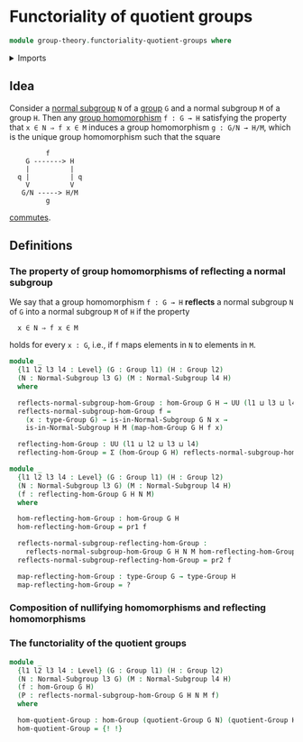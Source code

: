 # Functoriality of quotient groups

```agda
module group-theory.functoriality-quotient-groups where
```

<details><summary>Imports</summary>

```agda
open import foundation.dependent-pair-types
open import foundation.universe-levels

open import group-theory.groups
open import group-theory.homomorphisms-groups
open import group-theory.normal-subgroups
open import group-theory.quotient-groups
```

</details>

## Idea

Consider a [normal subgroup](group-theory.normal-subgroups.md) `N` of a
[group](group-theory.groups.md) `G` and a normal subgroup `M` of a group `H`.
Then any [group homomorphism](group-theory.homomorphisms-groups.md) `f : G → H`
satisfying the property that `x ∈ N ⇒ f x ∈ M` induces a group homomorphism
`g : G/N → H/M`, which is the unique group homomorphism such that the square

```text
         f
    G -------> H
    |          |
  q |          | q
    V          V
   G/N -----> H/M
         g
```

[commutes](group-theory.commuting-squares-of-group-homomorphisms.md).

## Definitions

### The property of group homomorphisms of reflecting a normal subgroup

We say that a group homomorphism `f : G → H` **reflects** a normal subgroup `N`
of `G` into a normal subgroup `M` of `H` if the property

```text
  x ∈ N ⇒ f x ∈ M
```

holds for every `x : G`, i.e., if `f` maps elements in `N` to elements in `M`.

```agda
module _
  {l1 l2 l3 l4 : Level} (G : Group l1) (H : Group l2)
  (N : Normal-Subgroup l3 G) (M : Normal-Subgroup l4 H)
  where

  reflects-normal-subgroup-hom-Group : hom-Group G H → UU (l1 ⊔ l3 ⊔ l4)
  reflects-normal-subgroup-hom-Group f =
    (x : type-Group G) → is-in-Normal-Subgroup G N x →
    is-in-Normal-Subgroup H M (map-hom-Group G H f x)

  reflecting-hom-Group : UU (l1 ⊔ l2 ⊔ l3 ⊔ l4)
  reflecting-hom-Group = Σ (hom-Group G H) reflects-normal-subgroup-hom-Group

module _
  {l1 l2 l3 l4 : Level} (G : Group l1) (H : Group l2)
  (N : Normal-Subgroup l3 G) (M : Normal-Subgroup l4 H)
  (f : reflecting-hom-Group G H N M)
  where

  hom-reflecting-hom-Group : hom-Group G H
  hom-reflecting-hom-Group = pr1 f

  reflects-normal-subgroup-reflecting-hom-Group :
    reflects-normal-subgroup-hom-Group G H N M hom-reflecting-hom-Group
  reflects-normal-subgroup-reflecting-hom-Group = pr2 f

  map-reflecting-hom-Group : type-Group G → type-Group H
  map-reflecting-hom-Group = ?
```

### Composition of nullifying homomorphisms and reflecting homomorphisms

### The functoriality of the quotient groups

```agda
module _
  {l1 l2 l3 l4 : Level} (G : Group l1) (H : Group l2)
  (N : Normal-Subgroup l3 G) (M : Normal-Subgroup l4 H)
  (f : hom-Group G H)
  (P : reflects-normal-subgroup-hom-Group G H N M f)
  where

  hom-quotient-Group : hom-Group (quotient-Group G N) (quotient-Group H M)
  hom-quotient-Group = {! !}
```
